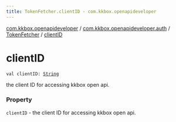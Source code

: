 ```yaml
---
title: TokenFetcher.clientID - com.kkbox.openapideveloper
---
```


[com.kkbox.openapideveloper](../../index.html) / [com.kkbox.openapideveloper.auth](../index.html) / [TokenFetcher](index.html) / [clientID](.)

# clientID

`val clientID: `[`String`](https://kotlinlang.org/api/latest/jvm/stdlib/kotlin/-string/index.html)

the client ID for accessing kkbox open api.

### Property

`clientID` - the client ID for accessing kkbox open api.